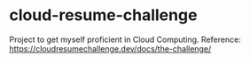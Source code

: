 # cloud-resume-challenge
Project to get myself proficient in Cloud Computing. Reference: https://cloudresumechallenge.dev/docs/the-challenge/
